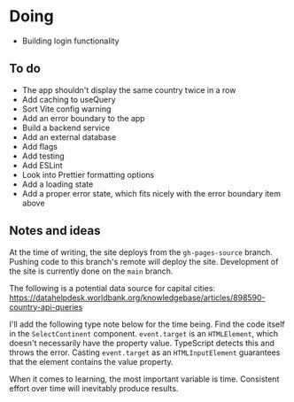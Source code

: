 # Doing

-   Building login functionality

## To do

-   The app shouldn't display the same country twice in a row
-   Add caching to useQuery
-   Sort Vite config warning
-   Add an error boundary to the app
-   Build a backend service
-   Add an external database
-   Add flags
-   Add testing
-   Add ESLint
-   Look into Prettier formatting options
-   Add a loading state
-   Add a proper error state, which fits nicely with the error boundary item above

## Notes and ideas

At the time of writing, the site deploys from the `gh-pages-source` branch. Pushing code to this branch's remote will deploy the site. Development of the site is currently done on the `main` branch.

The following is a potential data source for capital cities: https://datahelpdesk.worldbank.org/knowledgebase/articles/898590-country-api-queries

I'll add the following type note below for the time being. Find the code itself in the `SelectContinent` component. `event.target` is an `HTMLElement`, which doesn't necessarily have the property value. TypeScript detects this and throws the error. Casting `event.target` as an `HTMLInputElement` guarantees that the element contains the value property.

When it comes to learning, the most important variable is time. Consistent effort over time will inevitably produce results.
